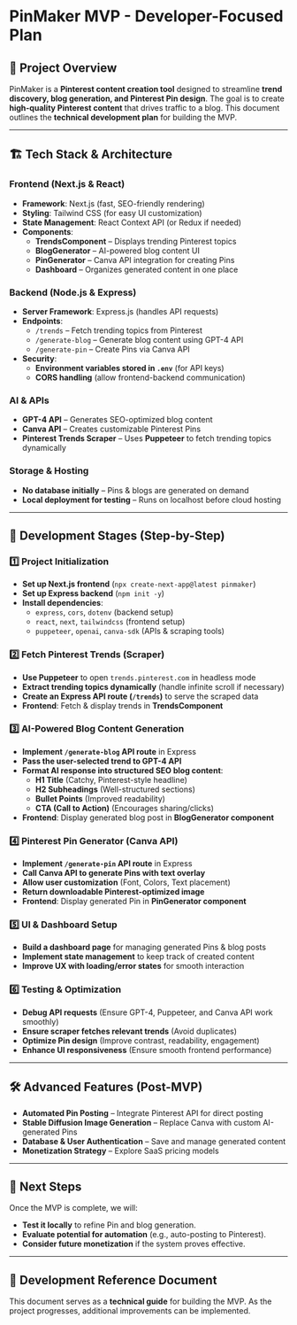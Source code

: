 # PinMaker MVP - Developer-Focused Plan

## 📌 Project Overview

PinMaker is a **Pinterest content creation tool** designed to streamline **trend discovery, blog generation, and Pinterest Pin design**. The goal is to create **high-quality Pinterest content** that drives traffic to a blog. This document outlines the **technical development plan** for building the MVP.

---

## 🏗️ Tech Stack & Architecture

### **Frontend (Next.js & React)**
- **Framework**: Next.js (fast, SEO-friendly rendering)
- **Styling**: Tailwind CSS (for easy UI customization)
- **State Management**: React Context API (or Redux if needed)
- **Components**:
  - **TrendsComponent** – Displays trending Pinterest topics
  - **BlogGenerator** – AI-powered blog content UI
  - **PinGenerator** – Canva API integration for creating Pins
  - **Dashboard** – Organizes generated content in one place

### **Backend (Node.js & Express)**
- **Server Framework**: Express.js (handles API requests)
- **Endpoints**:
  - `/trends` – Fetch trending topics from Pinterest
  - `/generate-blog` – Generate blog content using GPT-4 API
  - `/generate-pin` – Create Pins via Canva API
- **Security**:
  - **Environment variables stored in `.env`** (for API keys)
  - **CORS handling** (allow frontend-backend communication)

### **AI & APIs**
- **GPT-4 API** – Generates SEO-optimized blog content
- **Canva API** – Creates customizable Pinterest Pins
- **Pinterest Trends Scraper** – Uses **Puppeteer** to fetch trending topics dynamically

### **Storage & Hosting**
- **No database initially** – Pins & blogs are generated on demand
- **Local deployment for testing** – Runs on localhost before cloud hosting

---

## 🔨 Development Stages (Step-by-Step)

### **1️⃣ Project Initialization**
- **Set up Next.js frontend** (`npx create-next-app@latest pinmaker`)
- **Set up Express backend** (`npm init -y`)
- **Install dependencies**:
  - `express`, `cors`, `dotenv` (backend setup)
  - `react`, `next`, `tailwindcss` (frontend setup)
  - `puppeteer`, `openai`, `canva-sdk` (APIs & scraping tools)

### **2️⃣ Fetch Pinterest Trends (Scraper)**
- **Use Puppeteer** to open `trends.pinterest.com` in headless mode
- **Extract trending topics dynamically** (handle infinite scroll if necessary)
- **Create an Express API route (`/trends`)** to serve the scraped data
- **Frontend**: Fetch & display trends in **TrendsComponent**

### **3️⃣ AI-Powered Blog Content Generation**
- **Implement `/generate-blog` API route** in Express
- **Pass the user-selected trend to GPT-4 API**
- **Format AI response into structured SEO blog content**:
  - **H1 Title** (Catchy, Pinterest-style headline)
  - **H2 Subheadings** (Well-structured sections)
  - **Bullet Points** (Improved readability)
  - **CTA (Call to Action)** (Encourages sharing/clicks)
- **Frontend**: Display generated blog post in **BlogGenerator component**

### **4️⃣ Pinterest Pin Generator (Canva API)**
- **Implement `/generate-pin` API route** in Express
- **Call Canva API to generate Pins with text overlay**
- **Allow user customization** (Font, Colors, Text placement)
- **Return downloadable Pinterest-optimized image**
- **Frontend**: Display generated Pin in **PinGenerator component**

### **5️⃣ UI & Dashboard Setup**
- **Build a dashboard page** for managing generated Pins & blog posts
- **Implement state management** to keep track of created content
- **Improve UX with loading/error states** for smooth interaction

### **6️⃣ Testing & Optimization**
- **Debug API requests** (Ensure GPT-4, Puppeteer, and Canva API work smoothly)
- **Ensure scraper fetches relevant trends** (Avoid duplicates)
- **Optimize Pin design** (Improve contrast, readability, engagement)
- **Enhance UI responsiveness** (Ensure smooth frontend performance)

---

## 🛠️ Advanced Features (Post-MVP)
- **Automated Pin Posting** – Integrate Pinterest API for direct posting
- **Stable Diffusion Image Generation** – Replace Canva with custom AI-generated Pins
- **Database & User Authentication** – Save and manage generated content
- **Monetization Strategy** – Explore SaaS pricing models

---

## 🚀 Next Steps
Once the MVP is complete, we will:
- **Test it locally** to refine Pin and blog generation.
- **Evaluate potential for automation** (e.g., auto-posting to Pinterest).
- **Consider future monetization** if the system proves effective.

---

## 📌 Development Reference Document

This document serves as a **technical guide** for building the MVP. As the project progresses, additional improvements can be implemented.
